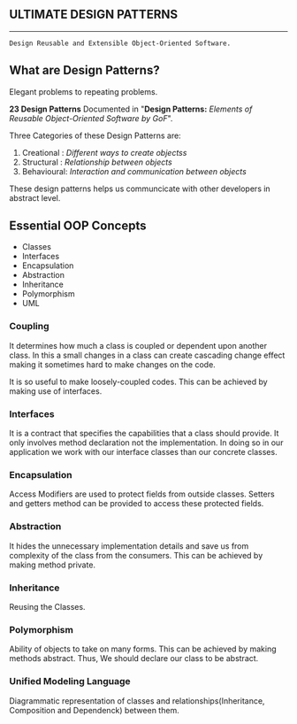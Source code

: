## ULTIMATE DESIGN PATTERNS
---
``` 
Design Reusable and Extensible Object-Oriented Software.
``` 

## What are Design Patterns?

Elegant problems to repeating problems.

**23 Design Patterns** Documented in "**Design Patterns:** *Elements of Reusable Object-Oriented Software by GoF*".

Three Categories of these Design Patterns are:
1. Creational : *Different ways to create objectss*
2. Structural : *Relationship between objects*
3. Behavioural: *Interaction and communication between objects*

These design patterns helps us communcicate with other developers in abstract level.

## Essential OOP Concepts

- Classes 
- Interfaces
- Encapsulation
- Abstraction
- Inheritance 
- Polymorphism
- UML

### Coupling

It determines how much a class is coupled or dependent upon another class. In this a small changes in a class can create cascading change effect making it sometimes hard to make changes on the code.

It is so useful to make loosely-coupled codes. This can be achieved by making use of interfaces.

### Interfaces
It is a contract that specifies the capabilities that a class should provide. It only involves method declaration not the implementation. In doing so in our application we work with our interface classes than our concrete classes.

### Encapsulation
Access Modifiers are used to protect fields from outside classes. Setters and getters method can be provided to access these protected fields.

### Abstraction
It hides the unnecessary implementation details and save us from complexity of the class from the consumers. This can be achieved by making method private.

### Inheritance
Reusing the Classes.

### Polymorphism
Ability of objects to take on many forms. This can be achieved by making methods abstract. Thus, We should declare our class to be abstract.

### Unified Modeling Language
Diagrammatic representation of classes and relationships(Inheritance, Composition and Dependenck) between them.


